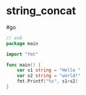 # string_concat
#go

```go
// ex6
package main

import "fmt"

func main() {
    var s1 string = "Hello "
    var s2 string = "world!"
    fmt.Printf("%s", s1+s2)
}
```

